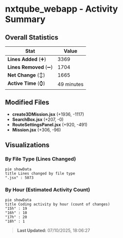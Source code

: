 # nxtqube_webapp - Activity Summary 

## Overall Statistics

| Stat                   | Value                                                             |
| ---------------------- | ----------------------------------------------------------------- |
| **Lines Added** (➕)   | 3369                                          |
| **Lines Removed** (➖) | 1704                                        |
| **Net Change** (↕)    | 1665                |
| **Active Time** (⌚)   | 49 minutes |


## Modified Files
- **create3DMission.jsx** (+1936, -1117)
- **SearchBox.jsx** (+207, -0)
- **RouteSettingsPanel.jsx** (+920, -491)
- **Mission.jsx** (+306, -96)

## Visualizations

### By File Type (Lines Changed)

```mermaid
pie showData
title Lines changed by file type
".jsx" : 5073
```

### By Hour (Estimated Activity Count)

```mermaid
pie showData
title Coding activity by hour (count of changes)
"15h" : 19
"16h" : 10
"17h" : 20
"18h" : 1
```


> **Last Updated:** 07/10/2025, 18:06:27